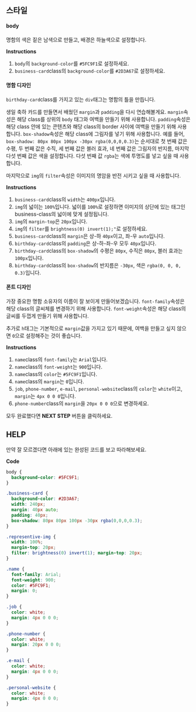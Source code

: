 ## 스타일
#### body 

명함의 색은 짙은 남색으로 만들고, 배경은 하늘색으로 설정합니다. 

**Instructions**
1. `body`의 `background-color`를 `#5FC9F1`로 설정하세요.
1. `business-card`class의 `background-color`를 `#2D3A67`로 설정하세요. 

#### 명함 디자인

`birthday-card`class를 가지고 있는 `div`태그는 명함의 틀을 만듭니다.

생일 축하 카드를 만들면서 배웠던 `margin`과 `padding`을 다시 연습해볼게요.
`margin`속성은 해당 class를 상위의 `body` 태그와 여백을 만들기 위해 사용합니다. 
`padding`속성은 해당 class 안에 있는 콘텐츠와 해당 class의 border 사이에 여백을 만들기 위해 사용합니다.
`box-shadow`속성은 해당 class에 그림자를 넣기 위해 사용합니다. 
예를 들어, `box-shadow: 80px 80px 100px -30px rgba(0,0,0,0.3)`는 순서대로 첫 번째 값은 수평, 두 번째 값은 수직, 세 번째 값은 블러 효과, 네 번째 값은 그림자의 반지름, 마지막 다섯 번째 값은 색을 설정합니다.
다섯 번째 값 `rgba`는 색에 투명도를 넣고 싶을 때 사용합니다.

마지막으로 `img`의 `filter`속성은 이미지의 명암을 반전 시키고 싶을 때 사용합니다. 

**Instructions**
1. `business-card`class의 `width`는 `400px`입니다.  
1. `img`의 넓이는 `100%`입니다. 넓이를 `100%`로 설정하면 이미지의 상단에 있는 태그인 business-class의 넓이에 맞게 설정됩니다.  
1. `img`의 `margin-top`은 `20px`입니다. 
1. `img`의 `filter`를 `brightness(0) invert(1);"`로 설정하세요.
1. `business-card`class의 `margin`은 상-하 `40px`이고, 좌-우 `auto`입니다. 
1. `birthday-card`class의 `padding`은 상-하-좌-우 모두 `40px`입니다. 
1. `birthday-card`class의 `box-shadow`의 수평은 `80px`, 수직은 `80px`, 블러 효과는 `100px`입니다.
1. `birthday-card`class의 `box-shadow`의 반지름은 `-30px`, 색은 `rgba(0, 0, 0, 0.3)`입니다. 


#### 폰트 디자인

가장 중요한 명함 소유자의 이름이 잘 보이게 만들어보겠습니다. 
`font-family`속성은 해당 class의 글씨체를 변경하기 위해 사용합니다. 
`font-weight`속성은 해당 class의 글씨를 두껍게 만들기 위해 사용합니다.

추가로 `h`태그는 기본적으로 `margin`값을 가지고 있기 때문에, 여백을 만들고 싶지 않으면 `0`으로 설정해주는 것이 좋습니다.  

**Instructions**
1. `name`class의 `font-family`는 `Arial`입니다.
1. `name`class의 `font-weight`는 `900`입니다.  
1. `name`class의 `color`는 `#5FC9F1`입니다.
1. `name`class의 `margin`는 `0`입니다.
1. `job`, `phone-number`, `e-mail`, `personal-website`class의 `color`는 `white`이고, `margin`는 `4px 0 0 0`입니다.
1. `phone-number`class의 `margin`을 `20px 0 0 0`으로 변경하세요. 

모두 완료했다면 **NEXT STEP** 버튼을 클릭하세요.
 

## HELP 
만약 잘 모르겠다면 아래에 있는 완성된 코드를 보고 따라해보세요. 

**Code**
```css
body {
  background-color: #5FC9F1;
}

.business-card {
  background-color: #2D3A67;
  width: 240px;
  margin: 40px auto; 
  padding: 40px;
  box-shadow: 80px 80px 100px -30px rgba(0,0,0,0.3); 
}

.representive-img {
  width: 100%;
  margin-top: 20px;
  filter: brightness(0) invert(1); margin-top: 20px;
}

.name {
  font-family: Arial;
  font-weight: 900;
  color: #5FC9F1;
  margin: 0;  
}

.job {
  color: white;
  margin: 4px 0 0 0;
}

.phone-number {
  color: white;
  margin: 20px 0 0 0;
}

.e-mail {
  color: white;
  margin: 4px 0 0 0;
}

.personal-website {
  color: white;
  margin: 4px 0 0 0;
}
``` 

